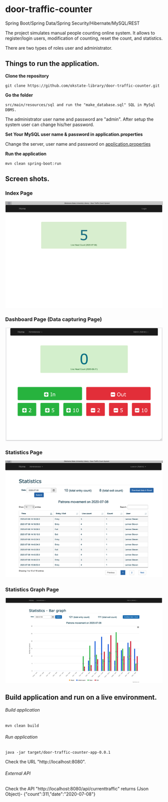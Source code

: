 # door-traffic-counter

Spring Boot/Spring Data/Spring Security/Hibernate/MySQL/REST

The project simulates manual people counting online system. It allows to register/login users, modification of counting, reset the count, and statistics.

There are two types of roles user and administrator.

## Things to run the application.

__Clone the repository__
```
git clone https://github.com/okstate-library/door-traffic-counter.git
```

__Go the folder__
```
src/main/resources/sql and run the "make_database.sql" SQL in MySql DBMS.
```

The administrator user name and password are "admin". After setup the system user can change his/her password.

__Set Your MySQL user name & password in application.properties__

Change the server, user name and password on [application.properties](../../blob/master/src/main/resources/application.properties)

__Run the application__
```
mvn clean spring-boot:run
```

## Screen shots.

### Index Page

![Index Page](images/index_page.png "Index Page")

### Dashboard Page (Data capturing Page)

![Dashboard page](images/data_capturing_page.png "Dashboard page")

### Statistics  Page

![Statistics page](images/statistics_page.png "Statistics Page")

### Statistics Graph Page   

![Statistics Graph  page](images/statistics_graph_page.png "Statistics Graph Page")

## Build application and run on a live environment.

###### Build application
```
mvn clean build
```

###### Run application
```
java -jar target/door-traffic-counter-app-0.0.1
```

Check the URL "http://localhost:8080".

###### External API

Check the API "http://localhost:8080/api/currenttraffic" returns (Json Object)-  {"count":311,"date":"2020-07-08"}
